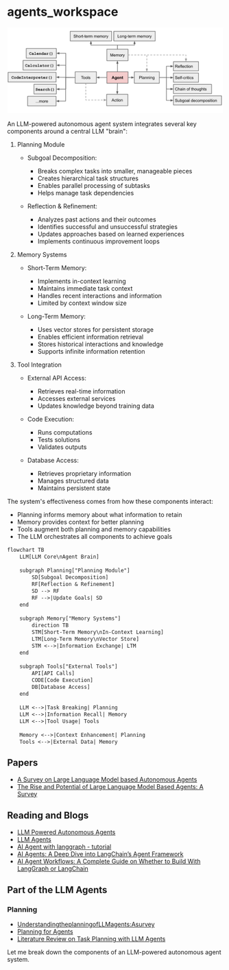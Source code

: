 # agents_workspace

![agent-diagraam](images/agent-overview.png)

An LLM-powered autonomous agent system integrates several key components around a central LLM "brain":

1. Planning Module
   - Subgoal Decomposition:
     * Breaks complex tasks into smaller, manageable pieces
     * Creates hierarchical task structures
     * Enables parallel processing of subtasks
     * Helps manage task dependencies

   - Reflection & Refinement:
     * Analyzes past actions and their outcomes
     * Identifies successful and unsuccessful strategies
     * Updates approaches based on learned experiences
     * Implements continuous improvement loops

2. Memory Systems
   - Short-Term Memory:
     * Implements in-context learning
     * Maintains immediate task context
     * Handles recent interactions and information
     * Limited by context window size

   - Long-Term Memory:
     * Uses vector stores for persistent storage
     * Enables efficient information retrieval
     * Stores historical interactions and knowledge
     * Supports infinite information retention

3. Tool Integration
   - External API Access:
     * Retrieves real-time information
     * Accesses external services
     * Updates knowledge beyond training data
   
   - Code Execution:
     * Runs computations
     * Tests solutions
     * Validates outputs

   - Database Access:
     * Retrieves proprietary information
     * Manages structured data
     * Maintains persistent state

The system's effectiveness comes from how these components interact:
- Planning informs memory about what information to retain
- Memory provides context for better planning
- Tools augment both planning and memory capabilities
- The LLM orchestrates all components to achieve goals

```mermaid
flowchart TB
    LLM[LLM Core\nAgent Brain]

    subgraph Planning["Planning Module"]
        SD[Subgoal Decomposition]
        RF[Reflection & Refinement]
        SD --> RF
        RF -->|Update Goals| SD
    end

    subgraph Memory["Memory Systems"]
        direction TB
        STM[Short-Term Memory\nIn-Context Learning]
        LTM[Long-Term Memory\nVector Store]
        STM <-->|Information Exchange| LTM
    end

    subgraph Tools["External Tools"]
        API[API Calls]
        CODE[Code Execution]
        DB[Database Access]
    end

    LLM <-->|Task Breaking| Planning
    LLM <-->|Information Recall| Memory
    LLM <-->|Tool Usage| Tools

    Memory <-->|Context Enhancement| Planning
    Tools <-->|External Data| Memory

```



## Papers
- [A Survey on Large Language Model based Autonomous Agents](https://arxiv.org/pdf/2308.11432)
- [The Rise and Potential of Large Language Model Based Agents: A Survey](https://arxiv.org/pdf/2309.07864)

## Reading and Blogs
- [LLM Powered Autonomous Agents](https://lilianweng.github.io/posts/2023-06-23-agent/)
- [LLM Agents](https://www.promptingguide.ai/research/llm-agents)
- [AI Agent with langgraph - tutorial](https://www.deeplearning.ai/short-courses/ai-agents-in-langgraph/)
- [AI Agents: A Deep Dive into LangChain’s Agent Framework](https://www.analyticsvidhya.com/blog/2024/07/langchains-agent-framework/)
- [AI Agent Workflows: A Complete Guide on Whether to Build With LangGraph or LangChain](https://towardsdatascience.com/ai-agent-workflows-a-complete-guide-on-whether-to-build-with-langgraph-or-langchain-117025509fa0)
  
## Part of the LLM Agents

### Planning
- [UnderstandingtheplanningofLLMagents:Asurvey](https://arxiv.org/pdf/2402.02716)
- [Planning for Agents](https://blog.langchain.dev/planning-for-agents/)
- [Literature Review on Task Planning with LLM Agents](https://isamu-website.medium.com/literature-review-on-task-planning-with-llm-agents-a5c60ce4f6de)

Let me break down the components of an LLM-powered autonomous agent system.



